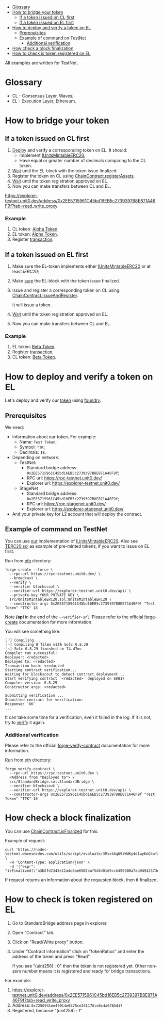 - [Glossary](#glossary)
- [How to bridge your token](#how-to-bridge-your-token)
    * [If a token issued on CL first](#if-a-token-issued-on-cl-first)
    * [If a token issued on EL first](#if-a-token-issued-on-el-first)
- [How to deploy and verify a token on EL](#how-to-deploy-and-verify-a-token-on-el)
    * [Prerequisites](#prerequisites)
    * [Example of command on TestNet](#example-of-command-on-testnet)
        + [Additional verification](#additional-verification)
- [How check a block finalization](#how-check-a-block-finalization)
- [How to check is token registered on EL](#how-to-check-is-token-registered-on-el)

All examples are written for TestNet.

# Glossary

- CL - Consensus Layer, Waves;
- EL - Execution Layer, Ethereum.

# How to bridge your token

## If a token issued on CL first

1. [Deploy](#how-to-deploy-and-verify-a-token-on-el) and verify a corresponding token on EL. It should:
    - Implement [IUnitsMintableERC20](eth/src/IUnitsMintableERC20.sol);
    - Have equal or greater number of decimals comparing to the CL token.
2. [Wait](#how-check-a-block-finalization) until the EL-block with the token issue finalized.
3. Register the token on CL using [ChainContract.registerAssets](waves/src/main.ride).
4. [Wait](#how-to-check-is-token-registered-on-el) until the token registration approved on EL.
5. Now you can make transfers between CL and EL.

https://explorer-testnet.unit0.dev/address/0x2EE5715961C45bd16EB5c2739397B8E871A46F9f?tab=read_write_proxy

### Example

1. CL token: [Alpha Token](https://wavesexplorer.com/assets/EGtpQnsp6FtRWKqoep6dnCCWDDDrfii1LsWBGYorMJKB?network=testnet).
2. EL token: [Alpha Token](https://explorer-testnet.unit0.dev/address/0x7250941ee49914e0575ce241178ce0c4a0765d17).
3. Register [transaction](https://wavesexplorer.com/transactions/7TYhuPE3EHcRzvph9N9jyGuDhjqBuefaYooF7UnGFvUc?network=testnet).

## If a token issued on EL first

1. Make sure the EL-token implements either [IUnitsMintableERC20](eth/src/IUnitsMintableERC20.sol) or at least _IERC20_;
2. Make [sure](#how-check-a-block-finalization) the EL-block with the token issue finalized.
3. Issue and register a corresponding token on CL using [ChainContract.issueAndRegister](waves/src/main.ride).

   It will issue a token.

4. [Wait](#how-to-check-is-token-registered-on-el) until the token registration approved on EL.
5. Now you can make transfers between CL and EL.

### Example

1. EL token: [Beta Token](https://explorer-testnet.unit0.dev/address/0xc023B7969e3046C589cc896820082B19E5F59E9F).
2. Register [transaction](https://wavesexplorer.com/transactions/CrFbRkzBykL1bha7gjF4giwQemZkiakQPLMZaDZqPHzH?network=testnet). 
3. CL token: [Beta Token](https://wavesexplorer.com/assets/B52i9pi8FMnpUsXj1cHKTkV9qDpG23WCAQAw7hKtghnQ?network=testnet).

# How to deploy and verify a token on EL

Let's deploy and verify our [token](eth/src/UnitsMintableERC20.sol) using [foundry](https://book.getfoundry.sh/index.html).

## Prerequisites

We need:

- Information about our token. For example:
    - Name: `Test Token`;
    - Symbol: `TTK`;
    - Decimals: `18`.
- Depending on network:
    - TestNet:
        - Standard bridge address: `0x2EE5715961C45bd16EB5c2739397B8E871A46F9f`;
        - RPC url: https://rpc-testnet.unit0.dev/
        - Explorer url: https://explorer-testnet.unit0.dev/
    - StageNet
        - Standard bridge address: `0x2EE5715961C45bd16EB5c2739397B8E871A46F9f`;
        - RPC url: https://rpc-stagenet.unit0.dev/
        - Explorer url: https://explorer-stagenet.unit0.dev/
- And your private key for L2 account that will deploy the contract.

## Example of command on TestNet

You can use [our](eth/src/UnitsMintableERC20.sol) implementation of [IUnitsMintableERC20](eth/src/IUnitsMintableERC20.sol).
Also see [TERC20.sol](eth/src/utils/TERC20.sol) as example of pre-minted tokens, if you want to issue on EL first.

Run from [eth](eth) directory:
```shell
forge create --force \
  --rpc-url https://rpc-testnet.unit0.dev/ \
  --broadcast \
  --verify \
  --verifier blockscout \
  --verifier-url https://explorer-testnet.unit0.dev/api/ \
  --private-key YOUR_PRIVATE_KEY \
  src/UnitsMintableERC20.sol:UnitsMintableERC20 \
  --constructor-args 0x2EE5715961C45bd16EB5c2739397B8E871A46F9f "Test Token" "TTK" 18
```

Note **/api** in the end of the `--verifier-url`.
Please refer to the official [forge-create](https://book.getfoundry.sh/reference/forge/forge-create) documentation for more information.

You will see something like:
```
[⠊] Compiling...
[⠒] Compiling 8 files with Solc 0.8.29
[⠢] Solc 0.8.29 finished in 74.47ms
Compiler run successful!
Deployer: <redacted>
Deployed to: <redacted>
Transaction hash: <redacted
Starting contract verification...
Waiting for blockscout to detect contract deployment...
Start verifying contract `<redacted>` deployed on 88817
Compiler version: 0.8.29
Constructor args: <redacted>

Submitting verification ...
Submitted contract for verification:
Response: `OK`
...
```

It can take some time for a verification, even it failed in the log. If it is not, try to [verify](#additional-verification) it again.

### Additional verification

Please refer to the official [forge-verify-contract](https://book.getfoundry.sh/reference/forge/forge-verify-contract) documentation for more information.

Run from [eth](eth) directory:
```shell
forge verify-contract \
  --rpc-url https://rpc-testnet.unit0.dev \
  <Address from "Deployed to"> \
  src/StandardBridge.sol:StandardBridge \
  --verifier blockscout \
  --verifier-url https://explorer-testnet.unit0.dev/api/ \
  --constructor-args 0x2EE5715961C45bd16EB5c2739397B8E871A46F9f "Test Token" "TTK" 18
```

# How check a block finalization

You can use [ChainContract.isFinalized](waves/src/main.ride) for this.

Example of request:

```shell
curl 'https://nodes-testnet.wavesnodes.com/utils/script/evaluate/3Msx4Aq69zWUKy4d1wyKnQ4ofzEDAfv5Ngf' \
  -H 'Content-Type: application/json' \
  -d '{"expr": "isFinalized(\"a3b8fd2343e12a4c8ae6502baf5d4d01d9ccb459300a7ab94942573eb0df1ab3\")"}'
```

If request returns an information about the requested block, then it finalized.

# How to check is token registered on EL

1. Go to StandardBridge address page in explorer.
2. Open "Contract" tab.
3. Click on "Read/Write proxy" button.
4. Under "Contract information" click on "tokenRatios" and enter the address of the token and press "Read".

   If you see "(uint256) : 0" then the token is not registered yet. Other non-zero number means it is registered and ready for bridge transactions.

For example:

1. https://explorer-testnet.unit0.dev/address/0x2EE5715961C45bd16EB5c2739397B8E871A46F9f?tab=read_write_proxy
2. Address: `0x7250941ee49914e0575ce241178ce0c4a0765d17`
3. Registered, because "(uint256) : 1"
